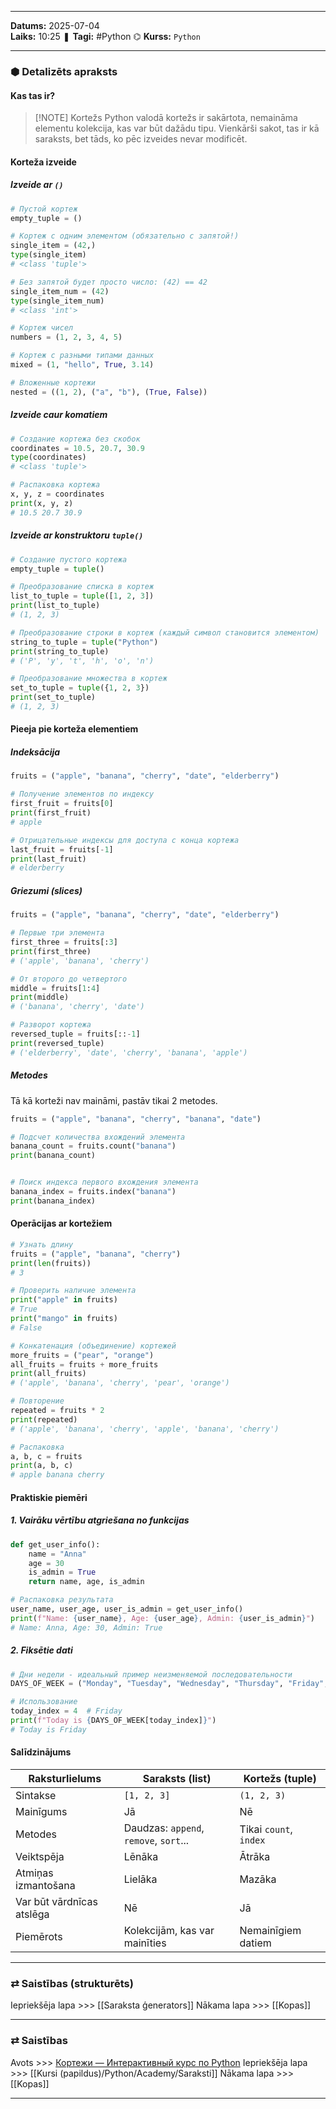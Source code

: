 ___

**Datums:** 2025-07-04   
**Laiks:** 10:25 
❚ **Tagi:** #Python 
⌬ **Kurss:**  `Python`

---
### ⬢ Detalizēts apraksts
#### Kas tas ir?

> [!NOTE] Kortežs
> Python valodā kortežs ir sakārtota, nemaināma elementu kolekcija, kas var būt dažādu tipu. Vienkārši sakot, tas ir kā saraksts, bet tāds, ko pēc izveides nevar modificēt.

#### Korteža izveide

##### Izveide ar `()`

```python
# Пустой кортеж
empty_tuple = ()

# Кортеж с одним элементом (обязательно с запятой!)
single_item = (42,)
type(single_item)
# <class 'tuple'>

# Без запятой будет просто число: (42) == 42
single_item_num = (42)
type(single_item_num)
# <class 'int'>

# Кортеж чисел
numbers = (1, 2, 3, 4, 5)

# Кортеж с разными типами данных
mixed = (1, "hello", True, 3.14)

# Вложенные кортежи
nested = ((1, 2), ("a", "b"), (True, False))
```

##### Izveide caur komatiem

```python
# Создание кортежа без скобок
coordinates = 10.5, 20.7, 30.9
type(coordinates)
# <class 'tuple'>

# Распаковка кортежа
x, y, z = coordinates
print(x, y, z)
# 10.5 20.7 30.9
```

##### Izveide ar konstruktoru `tuple()`

```python
# Создание пустого кортежа
empty_tuple = tuple()

# Преобразование списка в кортеж
list_to_tuple = tuple([1, 2, 3])
print(list_to_tuple)
# (1, 2, 3)

# Преобразование строки в кортеж (каждый символ становится элементом)
string_to_tuple = tuple("Python")
print(string_to_tuple)
# ('P', 'y', 't', 'h', 'o', 'n')

# Преобразование множества в кортеж
set_to_tuple = tuple({1, 2, 3})
print(set_to_tuple)
# (1, 2, 3)
```

#### Pieeja pie korteža elementiem

##### Indeksācija

```python
fruits = ("apple", "banana", "cherry", "date", "elderberry")

# Получение элементов по индексу
first_fruit = fruits[0]
print(first_fruit)
# apple

# Отрицательные индексы для доступа с конца кортежа
last_fruit = fruits[-1]
print(last_fruit)
# elderberry
```

##### Griezumi (slices)

```python
fruits = ("apple", "banana", "cherry", "date", "elderberry")

# Первые три элемента
first_three = fruits[:3]
print(first_three)
# ('apple', 'banana', 'cherry')

# От второго до четвертого
middle = fruits[1:4]
print(middle)
# ('banana', 'cherry', 'date')

# Разворот кортежа
reversed_tuple = fruits[::-1]
print(reversed_tuple)
# ('elderberry', 'date', 'cherry', 'banana', 'apple')
```

##### Metodes

Tā kā korteži nav maināmi, pastāv tikai 2 metodes.

```python
fruits = ("apple", "banana", "cherry", "banana", "date")

# Подсчет количества вхождений элемента
banana_count = fruits.count("banana")
print(banana_count)


# Поиск индекса первого вхождения элемента
banana_index = fruits.index("banana")
print(banana_index)
```

#### Operācijas ar kortežiem

```python
# Узнать длину
fruits = ("apple", "banana", "cherry")
print(len(fruits))
# 3

# Проверить наличие элемента
print("apple" in fruits)
# True
print("mango" in fruits)
# False

# Конкатенация (объединение) кортежей
more_fruits = ("pear", "orange")
all_fruits = fruits + more_fruits
print(all_fruits)
# ('apple', 'banana', 'cherry', 'pear', 'orange')

# Повторение
repeated = fruits * 2
print(repeated)
# ('apple', 'banana', 'cherry', 'apple', 'banana', 'cherry')

# Распаковка
a, b, c = fruits
print(a, b, c)
# apple banana cherry
```

#### Praktiskie piemēri

##### 1. Vairāku vērtību atgriešana no funkcijas

```python
def get_user_info():
    name = "Anna"
    age = 30
    is_admin = True
    return name, age, is_admin

# Распаковка результата
user_name, user_age, user_is_admin = get_user_info()
print(f"Name: {user_name}, Age: {user_age}, Admin: {user_is_admin}")
# Name: Anna, Age: 30, Admin: True
```

##### 2. Fiksētie dati

```python
# Дни недели - идеальный пример неизменяемой последовательности
DAYS_OF_WEEK = ("Monday", "Tuesday", "Wednesday", "Thursday", "Friday", "Saturday", "Sunday")

# Использование
today_index = 4  # Friday
print(f"Today is {DAYS_OF_WEEK[today_index]}")
# Today is Friday
```

#### Salīdzinājums

| Raksturlielums            | Saraksts (list)                        | Kortežs (tuple)        |
| ------------------------- | -------------------------------------- | ---------------------- |
| Sintakse                  | `[1, 2, 3]`                            | `(1, 2, 3)`            |
| Mainīgums                 | Jā                                     | Nē                     |
| Metodes                   | Daudzas: `append`, `remove`, `sort`... | Tikai `count`, `index` |
| Veiktspēja                | Lēnāka                                 | Ātrāka                 |
| Atmiņas izmantošana       | Lielāka                                | Mazāka                 |
| Var būt vārdnīcas atslēga | Nē                                     | Jā                     |
| Piemērots                 | Kolekcijām, kas var mainīties          | Nemainīgiem datiem     |

---
### ⇄ Saistības (strukturēts)

Iepriekšēja lapa >>> [[Saraksta ģenerators]]
Nākama lapa >>> [[Kopas]]

---
### ⇄ Saistības
Avots >>> [Кортежи — Интерактивный курс по Python](https://python-academy.org/ru/guide/tuples)
Iepriekšēja lapa >>> [[Kursi (papildus)/Python/Academy/Saraksti]]
Nākama lapa >>> [[Kopas]]

___